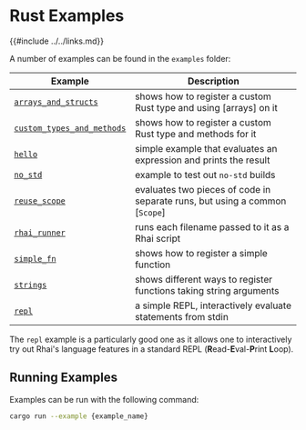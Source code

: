 Rust Examples
============

{{#include ../../links.md}}

A number of examples can be found in the `examples` folder:

| Example                                                                                                                | Description                                                                 |
| ---------------------------------------------------------------------------------------------------------------------- | --------------------------------------------------------------------------- |
| [`arrays_and_structs`](https://github.com/jonathandturner/rhai/tree/master/examples/arrays_and_structs.rs)             | shows how to register a custom Rust type and using [arrays] on it           |
| [`custom_types_and_methods`](https://github.com/jonathandturner/rhai/tree/master/examples/custom_types_and_methods.rs) | shows how to register a custom Rust type and methods for it                 |
| [`hello`](https://github.com/jonathandturner/rhai/tree/master/examples/hello.rs)                                       | simple example that evaluates an expression and prints the result           |
| [`no_std`](https://github.com/jonathandturner/rhai/tree/master/examples/no_std.rs)                                     | example to test out `no-std` builds                                         |
| [`reuse_scope`](https://github.com/jonathandturner/rhai/tree/master/examples/reuse_scope.rs)                           | evaluates two pieces of code in separate runs, but using a common [`Scope`] |
| [`rhai_runner`](https://github.com/jonathandturner/rhai/tree/master/examples/rhai_runner.rs)                           | runs each filename passed to it as a Rhai script                            |
| [`simple_fn`](https://github.com/jonathandturner/rhai/tree/master/examples/simple_fn.rs)                               | shows how to register a simple function                                     |
| [`strings`](https://github.com/jonathandturner/rhai/tree/master/examples/strings.rs)                                   | shows different ways to register functions taking string arguments          |
| [`repl`](https://github.com/jonathandturner/rhai/tree/master/examples/repl.rs)                                         | a simple REPL, interactively evaluate statements from stdin                 |

The `repl` example is a particularly good one as it allows one to interactively try out Rhai's
language features in a standard REPL (**R**ead-**E**val-**P**rint **L**oop).


Running Examples
----------------

Examples can be run with the following command:

```bash
cargo run --example {example_name}
```
